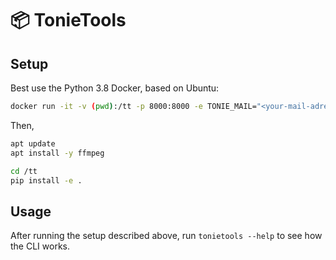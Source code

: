 # :package: TonieTools

## Setup

Best use the Python 3.8 Docker, based on Ubuntu:
```bash
docker run -it -v (pwd):/tt -p 8000:8000 -e TONIE_MAIL="<your-mail-adress>" -e TONIE_PASSWORD="<your-tonies-password>" -e TONIE_HOUSEHOLD="<tonies-household-id>" -e TONIE_ID="<creative-tonie-id>" -name tonietools python:3.8 /bin/bash
```

Then,
```bash
apt update
apt install -y ffmpeg

cd /tt
pip install -e .
```

## Usage

After running the setup described above, run `tonietools --help` to see how the CLI works.
